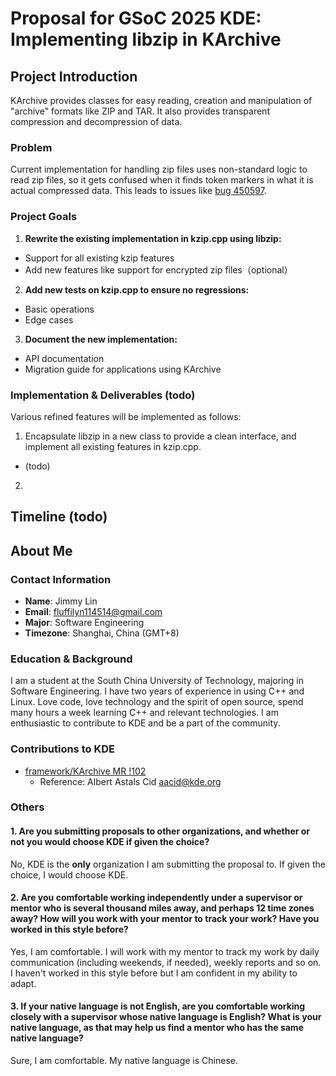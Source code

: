 # Proposal for GSoC 2025 KDE: Implementing libzip in KArchive
## Project Introduction
KArchive provides classes for easy reading, creation and manipulation of "archive" formats like ZIP and TAR. It also provides transparent compression and decompression of data.

### Problem
Current implementation for handling zip files uses non-standard logic to read zip files, so it gets confused when it finds token markers in what it is actual compressed data. This leads to issues like [bug 450597](https://bugs.kde.org/show_bug.cgi?id=450597).

### Project Goals
1. **Rewrite the existing implementation in kzip.cpp using libzip:**
  * Support for all existing kzip features
  * Add new features like support for encrypted zip files（optional）
2. **Add new tests on kzip.cpp to ensure no regressions:**
  * Basic operations
  * Edge cases
3. **Document the new implementation:**
  * API documentation
  * Migration guide for applications using KArchive

### Implementation & Deliverables (todo)
Various refined features will be implemented as follows:

1. Encapsulate libzip in a new class to provide a clean interface, and implement all existing features in kzip.cpp.
  * (todo)

2. 

<!--要详细。描述您计划执行哪些作来解决您在上面定义的问题。包括技术详细信息，表明您了解该技术。合理详细地说明您提议的解决方案的关键技术要素。包括在整个编码期间编写单元测试以及代码文档。这些关键要素不能留到计划的最后几周。如果需要用户文档，或者 apidox 等，这些应该在每周编写，而不是在结束时编写。-->

## Timeline (todo)

<!--表明您了解问题，有解决方案，已将其分解为可管理的部分，并且您对如何实现目标有一个现实的计划。在这里，您设定了期望，因此不要做出无法兑现的承诺。一个适度、现实和详细的时间表比承诺不可能的事情要好。你的时间表应该很详细;每周，正是您每周计划做的事情。

如果您在 GSoC 期间有其他承诺，例如工作、假期、考试、实习、研讨会或要写的论文，请在此处披露。GSoC 应该被视为一份全职工作，我们预计在编码周期的一半内每周大约工作 40 小时，或在整个持续时间内工作 20 小时。如果有冲突，请说明您将如何解决它们。如果发现存在未披露的冲突，则可能会失败。

开放和清晰的沟通至关重要。在您的提案中包括您的沟通计划;如果可能的话，每天一次。您需要每周发起正式沟通，例如在 KDE Planet 上发布博客文章或向团队邮件列表发送详细的电子邮件。缺乏沟通会导致您失败。-->


## About Me
### Contact Information
* **Name**: Jimmy Lin
* **Email**: fluffilyn114514@gmail.com
* **Major**: Software Engineering
* **Timezone**: Shanghai, China (GMT+8)

### Education & Background
I am a student at the South China University of Technology, majoring in Software Engineering. I have two years of experience in using C++ and Linux. Love code, love technology and the spirit of open source, spend many hours a week learning C++ and relevant technologies. I am enthusiastic to contribute to KDE and be a part of the community. 

### Contributions to KDE
* [framework/KArchive MR !102](https://invent.kde.org/frameworks/karchive/-/merge_requests/102)
  *  Reference: Albert Astals Cid aacid@kde.org


### Others
#### 1. Are you submitting proposals to other organizations, and whether or not you would choose KDE if given the choice?

No, KDE is the **only** organization I am submitting the proposal to. If given the choice, I would choose KDE.

#### 2. Are you comfortable working independently under a supervisor or mentor who is several thousand miles away, and perhaps 12 time zones away? How will you work with your mentor to track your work? Have you worked in this style before?

Yes, I am comfortable. I will work with my mentor to track my work by daily communication (including weekends, if needed), weekly reports and so on. I haven't worked in this style before but I am confident in my ability to adapt.

#### 3. If your native language is not English, are you comfortable working closely with a supervisor whose native language is English? What is your native language, as that may help us find a mentor who has the same native language?

Sure, I am comfortable. My native language is Chinese.